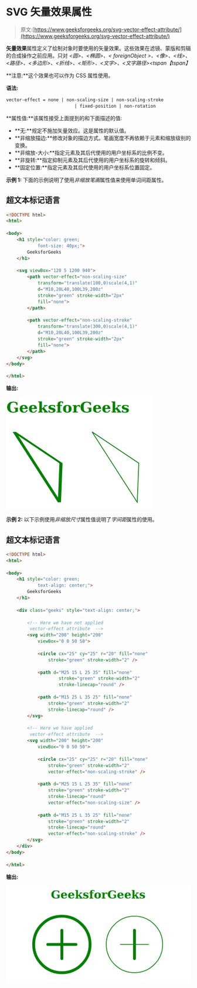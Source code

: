 # SVG 矢量效果属性

> 原文:[https://www.geeksforgeeks.org/svg-vector-effect-attribute/](https://www.geeksforgeeks.org/svg-vector-effect-attribute/)

**矢量效果**属性定义了绘制对象时要使用的矢量效果。这些效果在滤镜、蒙版和剪辑的合成操作之前应用。只对 *<圆>、<椭圆>、< foreignObject >、<像>、<线>、<路径>、<多边形>、<折线>、<矩形>、<文字>、<文字路径><tspan【tspan】*

**注意:**这个效果也可以作为 CSS 属性使用。

**语法:**

```html
vector-effect = none | non-scaling-size | non-scaling-stroke 
                          | fixed-position | non-rotation 

```

**属性值:**该属性接受上面提到的和下面描述的值:

*   **无:**规定不施加矢量效应。这是属性的默认值。
*   **非缩放描边:**修改对象的描边方式。笔画宽度不再依赖于元素和缩放级别的变换。
*   **非缩放-大小:**指定元素及其后代使用的用户坐标系的比例不变。
*   **非旋转:**指定抑制元素及其后代使用的用户坐标系的旋转和倾斜。
*   **固定位置:**指定元素及其后代使用的用户坐标系位置固定。

**示例 1:** 下面的示例说明了使用*非缩放笔画*属性值来使用单词间距属性。

## 超文本标记语言

```html
<!DOCTYPE html>
<html>

<body>
    <h1 style="color: green;
            font-size: 40px;">
        GeeksforGeeks
    </h1>

    <svg viewBox="120 5 1200 940">
        <path vector-effect="non-scaling-size"
            transform="translate(100,0)scale(4,1)" 
            d="M10,20L40,100L39,200z"
            stroke="green" stroke-width="2px" 
            fill="none">
        </path>

        <path vector-effect="non-scaling-stroke" 
            transform="translate(300,0)scale(4,1)" 
            d="M10,20L40,100L39,200z"
            stroke="green" stroke-width="2px" 
            fill="none">
        </path>
    </svg>
</body>

</html>
```

**输出:**

![](img/29bf2345986058fe384e8acea980c7a4.png)

**示例 2:** 以下示例使用*非缩放尺寸*属性值说明了*字间距*属性的使用。

## 超文本标记语言

```html
<!DOCTYPE html>
<html>

<body>
    <h1 style="color: green; 
            text-align: center;">
        GeeksforGeeks
    </h1>

    <div class="geeks" style="text-align: center;">

        <!-- Here we have not applied
         vector-effect attribute  -->
        <svg width="200" height="200" 
            viewBox="0 0 50 50">

            <circle cx="25" cy="25" r="20" fill="none" 
                stroke="green" stroke-width="2" />

            <path d="M25 15 L 25 35" fill="none" 
                    stroke="green" stroke-width="2" 
                    stroke-linecap="round" />

            <path d="M15 25 L 35 25" fill="none" 
                stroke="green" stroke-width="2" 
                stroke-linecap="round" />
        </svg>

        <!-- Here we have applied
         vector-effect attribute  -->
        <svg width="200" height="200" 
            viewBox="0 0 50 50">

            <circle cx="25" cy="25" r="20" fill="none" 
                stroke="green" stroke-width="2"
                vector-effect="non-scaling-stroke" />

            <path d="M25 15 L 25 35" fill="none" 
                stroke="green" stroke-width="2" 
                stroke-linecap="round"
                vector-effect="non-scaling-size" />

            <path d="M15 25 L 35 25" fill="none" 
                stroke="green" stroke-width="2" 
                stroke-linecap="round"
                vector-effect="non-scaling-stroke" />
        </svg>
    </div>
</body>

</html>
```

**输出:**

![](img/45d8100dd7d7e68c1f70bec1a9eff39e.png)